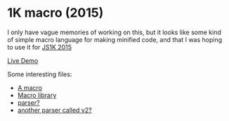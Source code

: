 # 1K macro (2015)

I only have vague memories of working on this, but it looks like some kind of
simple macro language for making minified code, and that I was hoping to use it
for [JS1K 2015](https://js1k.com/2015-hypetrain/)

[Live Demo](livedemo.html)

Some interesting files:

- [A macro](bin/grid-demo.1k)
- [Macro library](lib/tile-engine.1k)
- [parser?](1k.js)
- [another parser called v2?](v2/1k.js)
